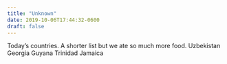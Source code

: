 ```yaml
---
title: "Unknown"
date: 2019-10-06T17:44:32-0600
draft: false
---
```


Today’s countries. A shorter list but we ate so much more food.
Uzbekistan Georgia Guyana Trinidad Jamaica
